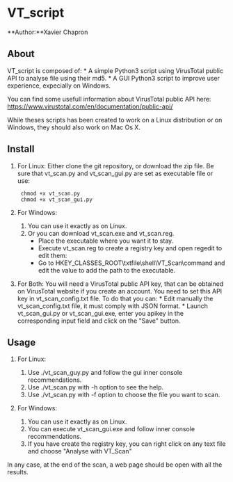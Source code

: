 # VT_script

**Author:**Xavier Chapron

## About
VT_script is composed of:
    * A simple Python3 script using VirusTotal public API to analyse file using their md5.
    * A GUI Python3 script to improve user experience, expecially on Windows.

You can find some usefull information about VirusTotal public API here: https://www.virustotal.com/en/documentation/public-api/

While theses scripts has been created to work on a Linux distribution or on Windows, they should also work on Mac Os X.

## Install

1. For Linux:
    Either clone the git repository, or download the zip file.
    Be sure that vt_scan.py and vt_scan_gui.py are set as executable file or use:

        chmod +x vt_scan.py
        chmod +x vt_scan_gui.py

2. For Windows:
    1. You can use it exactly as on Linux.
    2. Or you can download vt_scan.exe and vt_scan.reg.
        * Place the executable where you want it to stay.
        * Execute vt_scan.reg to create a registry key and open regedit to edit them:
        * Go to HKEY_CLASSES_ROOT\txtfile\shell\VT_Scan\command and edit the value to add the path to the executable.

3. For Both:
    You will need a VirusTotal public API key, that can be obtained on VirusTotal website if you create an account.
    You need to set this API key in vt_scan_config.txt file. To do that you can:
        * Edit manually the vt_scan_config.txt file, it must comply with JSON format.
        * Launch vt_scan_gui.py or vt_scan_gui.exe, enter you apikey in the corresponding input field and click on the "Save" button.

## Usage

1. For Linux:
    1. Use ./vt_scan_guy.py and follow the gui inner console recommendations.
    2. Use ./vt_scan.py with -h option to see the help.
    3. Use ./vt_scan.py with -f option to choose the file you want to scan.

2. For Windows:
    1. You can use it exactly as on Linux.
    2. You can execute vt_scan_gui.exe and follow inner console recommendations.
    3. If you have create the registry key, you can right click on any text file and choose "Analyse with VT_Scan"

In any case, at the end of the scan, a web page should be open with all the results.
